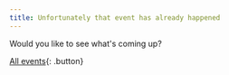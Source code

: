 ```yaml
---
title: Unfortunately that event has already happened
---
```


Would you like to see what's coming up?

[All events](/teaching-events){: .button}
